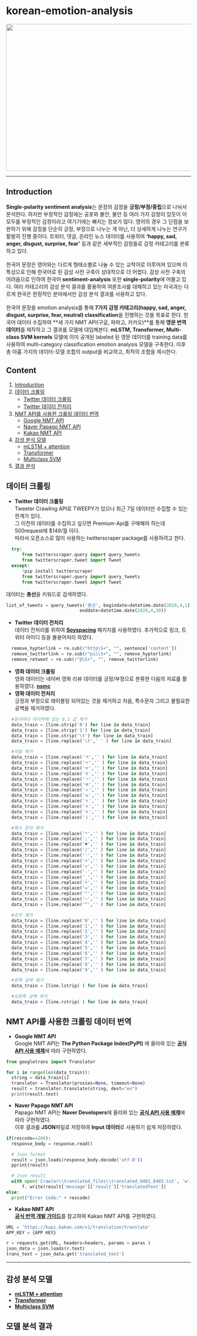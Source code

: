 # korean-emotion-analysis
<div align="center">
  <img src="https://user-images.githubusercontent.com/38775259/81778498-f2ee6c80-952d-11ea-91f3-347ce1ffcadd.jpg" width="600", height="400"></img>
</div>

--------------
## Introduction
**Single-polarity sentiment analysis**는 문장의 감정을 **긍정/부정/중립**으로 나눠서 분석한다. 
하지만 부정적인 감정에는 공포와 불안, 불안 등 여러 가지 감정이 있듯이 이 모두를 부정적인 감정이라고 여기기에는 빠지는 정보가 많다. 
영어의 경우 그 단점을 보완하기 위해 감정을 단순히 긍정, 부정으로 나누는 게 아닌, 더 상세하게 나누는 연구가 활발히 진행 중이다. 
트위터, 댓글, 온라인 뉴스 데이터를 사용하여 **‘happy, sad, anger, disgust, surprise, fear’** 등과 같은 세부적인 감정들로 감정 카테고리를 분류하고 있다.
<br><br>
한국어 문장은 영어와는 다르게 형태소별로 나눌 수 있는 교착어로 이루어져 있으며 이 특성으로 인해 한국어로 된 감성 사전 구축이 상대적으로 더 어렵다.
감성 사전 구축의 어려움으로 인하여 한국어 **sentiment-analysis** 또한 **single-polarity**에 머물고 있다. 
여러 카테고리의 감성 분석 결과를 활용하여 여론조사를 대체하고 있는 미국과는 다르게 한국은 한정적인 분야에서만 감성 분석 결과를 사용하고 있다. 
<br><br>
한국어 문장을 emotion analysis를 통해 **7가지 감정 카테고리(happy, sad, anger, disgust, surprise, fear, neutral) classification**을 진행하는 것을 목표로 한다. 
한국어 데이터 수집하여 **세 가지 NMT API(구글, 파파고, 카카오)**를 통해 **영문 번역 데이터**를 제작하고 그 결과를 모델에 대입해본다. 
**mLSTM, Transformer, Multi-class SVM kernels** 모델에 이미 공개된 labeled 된 영문 데이터를 training data를 사용하여 multi-category classification emotion analysis 모델을 구축한다.
이후 총 아홉 가지의 데이터-모델 조합의 output을 비교하고, 최적의 조합을 제시한다.

## Content
1. [Introduction](#introduction)
2. [데이터 크롤링](#데이터-크롤링)
    * [Twitter 데이터 크롤링](#twitter-데이터-크롤링)
    * [Twitter 데이터 전처리](#twitter-데이터-전처리)
3. [NMT API를 사용한 크롤링 데이터 번역](#nmt-api를-사용한-크롤링-데이터-번역)
    * [Google NMT API](#google-nmt-api)
    * [Naver Papago NMT API](-#aver-papago-nmt-api)
    * [Kakao NMT API](#kakao-nmt-api)
4. [감성 분석 모델](#감성-분석-모델)
    * [mLSTM + attention](#mlstm-+-attention)
    * [Transformer](#transformer)
    * [Multiclass SVM](#multiclass-svm)
5. [결과 분석](#결과-분석)

## 데이터 크롤링
- **Twitter 데이터 크롤링**<br>
    Tweeter Crawling API로 TWEEPY가 있으나 최근 7일 데이터만 수집할 수 있는 한계가 있다.<br>
    그 이전의 데이터를 수집하고 싶으면 Premium-Api를 구매해야 하는데 500request에 $149/월 이다.<br>
    따라서 오픈소스로 많이 사용하는 twitterscraper package를 사용하려고 한다.
```python
  try:
      from twitterscraper.query import query_tweets
      from twitterscraper.tweet import Tweet
  except:
      !pip install twitterscraper
      from twitterscraper.query import query_tweets
      from twitterscraper.tweet import Tweet
```
데이터는 **총선**을 키워드로 검색하였다.
```python
list_of_tweets = query_tweets('총선', begindate=datetime.date(2020,4,1), 
                            enddate=datetime.date(2020,4,30))
```
- **Twitter 데이터 전처리**<br>
    데이터 전처리를 위하여 [**Soyspacing**](https://github.com/lovit/soyspacing) 패키지를 사용하였다. 추가적으로 링크, 트위터 아이디 등을 불용어처리 하였다.
```python
  remove_hypterlink = re.sub(r"http\S+", "", sentence['content'])       # 하이퍼링크 제거
  remove_twitterlink = re.sub(r"pic\S+", "", remove_hypterlink)         # 트위터링크 제거
  remove_retweet = re.sub(r"@\S+", "", remove_twitterlink)              # 트위터아이디 제거
```
- **영화 데이터 크롤링**<br>
    영화 데이터는 네이버 영화 리뷰 데이터를 긍정/부정으로 분류한 다음의 자료를 활용하였다. [**nsmc**](https://github.com/e9t/nsmc)
- **영화 데이터 전처리**<br>
긍정과 부정으로 레이블링 되어있는 것을 제거하고 자음, 특수문자 그리고 불필요한 공백을 제거하였다. 
```python
  #문자마다 마지막에 있는 0,1 값 제거 
  data_train = [line.strip('0') for line in data_train]
  data_train = [line.strip('1') for line in data_train]
  data_train = [line.strip('\t') for line in data_train]
  data_train = [line.replace('\t',' ' ) for line in data_train]

  #자음 제거
  data_train = [line.replace('ㅋ','' ) for line in data_train]
  data_train = [line.replace('ㅜ','' ) for line in data_train]
  data_train = [line.replace('ㅠ','' ) for line in data_train]
  data_train = [line.replace('ㅎ','' ) for line in data_train]
  data_train = [line.replace('ㄱ','' ) for line in data_train]
  data_train = [line.replace('ㅉ','' ) for line in data_train]
  data_train = [line.replace('ㅅ','' ) for line in data_train]
  data_train = [line.replace('ㅂ','' ) for line in data_train]
  data_train = [line.replace('ㅈ','' ) for line in data_train]
  data_train = [line.replace('ㅊ','' ) for line in data_train]
  data_train = [line.replace('ㅊ','' ) for line in data_train]
  data_train = [line.replace('ㅏ','' ) for line in data_train]

  #특수 문자 제거
  data_train = [line.replace('*','' ) for line in data_train]
  data_train = [line.replace(';','' ) for line in data_train]
  data_train = [line.replace('♥','' ) for line in data_train]
  data_train = [line.replace('/','' ) for line in data_train]
  data_train = [line.replace('♡','' ) for line in data_train]
  data_train = [line.replace('>','' ) for line in data_train]
  data_train = [line.replace('<','' ) for line in data_train]
  data_train = [line.replace('-','' ) for line in data_train]
  data_train = [line.replace('_','' ) for line in data_train]
  data_train = [line.replace('+','' ) for line in data_train]
  data_train = [line.replace('=','' ) for line in data_train]
  data_train = [line.replace('"','' ) for line in data_train]
  data_train = [line.replace('~','' ) for line in data_train]
  data_train = [line.replace('^','' ) for line in data_train]

  #숫자 제거
  data_train = [line.replace('0','' ) for line in data_train]
  data_train = [line.replace('1','' ) for line in data_train]
  data_train = [line.replace('2','' ) for line in data_train]
  data_train = [line.replace('3','' ) for line in data_train]
  data_train = [line.replace('4','' ) for line in data_train]
  data_train = [line.replace('5','' ) for line in data_train]
  data_train = [line.replace('6','' ) for line in data_train]
  data_train = [line.replace('7','' ) for line in data_train]
  data_train = [line.replace('8','' ) for line in data_train]
  data_train = [line.replace('9','' ) for line in data_train]

  #왼쪽 공백 제거
  data_train = [line.lstrip( ) for line in data_train]

  #오른쪽 공백 제거
  data_train = [line.rstrip( ) for line in data_train]

```
## NMT API를 사용한 크롤링 데이터 번역
- **Google NMT API**<br>
  Google NMT API는 **The Python Package Index(PyPI)** 에 올라와 있는 [**공식 API 사용 예제**](https://pypi.org/project/googletrans/)에 따라 구현하였다.
```python
from googletrans import Translator

for i in range(len(data_train)):
  string = data_train[i]
  translator = Translator(proxies=None, timeout=None)
  result = translator.translate(string, dest="en")
  print(result.text)
```
- **Naver Papago NMT API**<br>
  Papago NMT API는 **Naver Developers**에 올라와 있는 [**공식 API 사용 예제**](https://developers.naver.com/docs/nmt/reference)에 따라 구현하였다.<br>
  이후 결과를 **JSON**파일로 저장하여 **Input 데이터**로 사용하기 쉽게 저장하였다.
```python
if(rescode==200):
  response_body = response.read()

  # Json format
  result = json.loads(response_body.decode('utf-8'))
  pprint(result)

  # Json result  
  with open('Crawler\\translated_files\\translated_0401_0402.txt', 'w', encoding='utf8') as f:
      f. write(result['message']['result']['translatedText'])
else:
  print("Error Code:" + rescode)
```
- **Kakao NMT API**<br>
  [**공식 번역 개발 가이드**](https://developers.kakao.com/docs/latest/ko/translate/dev-guide)를 참고하여 Kakao NMT API를 구현하였다. <br>
```python
URL = 'https://kapi.kakao.com/v1/translation/translate'
APP_KEY = {APP KEY}

r = requests.get(URL, headers=headers, params = paras )
json_data = json.loads(r.text)
trans_text = json_data.get('translated_text')
 ```
-------------
## 감성 분석 모델
- [**mLSTM + attention**](Model/mlstm_attention/mlstm_attention.md)
- [**Transformer**](Model/transformer/transformer.md)
- [**Multiclass SVM**](Model/msvm_kernel/msvm_kernel.md)

## 모델 분석 결과

